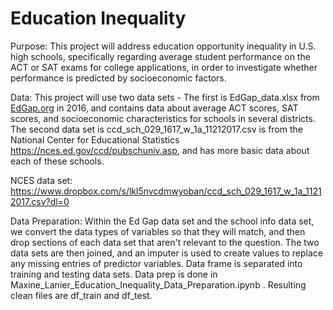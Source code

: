 # Education Inequality

Purpose: This project will address education opportunity inequality in U.S. high schools, specifically regarding average student performance on the ACT or SAT exams for college applications, in order to investigate whether performance is predicted by socioeconomic factors.

Data: This project will use two data sets - The first is EdGap_data.xlsx from [EdGap.org](https://www.edgap.org/#5/37.875/-96.965) in 2016, and contains data about average ACT scores, SAT scores, and socioeconomic characteristics for schools in several districts. The second data set is ccd_sch_029_1617_w_1a_11212017.csv is from the National Center for Educational Statistics https://nces.ed.gov/ccd/pubschuniv.asp, and has more basic data about each of these schools. 

NCES data set: https://www.dropbox.com/s/lkl5nvcdmwyoban/ccd_sch_029_1617_w_1a_11212017.csv?dl=0

Data Preparation: Within the Ed Gap data set and the school info data set, we convert the data types of variables so that they will match, and then drop sections of each data set that aren't relevant to the question. The two data sets are then joined, and an imputer is used to create values to replace any missing entries of predictor variables. Data frame is separated into training and testing data sets. Data prep is done in Maxine_Lanier_Education_Inequality_Data_Preparation.ipynb . Resulting clean files are df_train and df_test.
